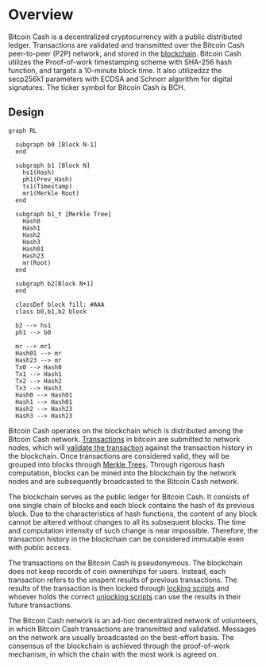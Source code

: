 # Overview  

Bitcoin Cash is a decentralized cryptocurrency with a public distributed ledger.
Transactions are validated and transmitted over the Bitcoin Cash peer-to-peer (P2P) network, and stored in the [blockchain](protocol\blockchain).
Bitcoin Cash utilizes the Proof-of-work timestamping scheme with SHA-256 hash function, and targets a 10-minute block time.
It also utilizedzz the secp256k1 parameters with ECDSA and Schnorr algorithm for digital signatures.
The ticker symbol for Bitcoin Cash is BCH.

## Design  

```mermaid
graph RL
  
  subgraph b0 [Block N-1]
  end

  subgraph b1 [Block N]
    hs1(Hash)
    ph1(Prev_Hash)
    ts1(Timestamp)
    mr1(Merkle Root)
  end

  subgraph b1_t [Merkle Tree]
    Hash0
    Hash1
    Hash2
    Hash3
    Hash01
    Hash23
    mr(Root)
  end

  subgraph b2[Block N+1]
  end

  classDef block fill: #AAA
  class b0,b1,b2 block

  b2 --> hs1
  ph1 --> b0

  mr --> mr1
  Hash01 --> mr
  Hash23 --> mr
  Tx0 --> Hash0
  Tx1 --> Hash1
  Tx2 --> Hash2
  Tx3 --> Hash3
  Hash0 --> Hash01
  Hash1 --> Hash01
  Hash2 --> Hash23
  Hash3 --> Hash23
```

Bitcoin Cash operates on the blockchain which is distributed among the Bitcoin Cash network.
[Transactions](protocol\blockchain\transaction) in bitcoin are submitted to network nodes, which will [validate the transaction](protocol\blockchain\transaction-validation) against the transaction history in the blockchain.
Once transactions are considered valid, they will be grouped into blocks through [Merkle Trees](protocol\blockchain\block\merkle-tree).
Through rigorous hash computation, blocks can be mined into the blockchain by the network nodes and are subsequently broadcasted to the Bitcoin Cash network.

The blockchain serves as the public ledger for Bitcoin Cash.
It consists of one single chain of blocks and each block contains the hash of its previous block.
Due to the characteristics of hash functions, the content of any block cannot be altered without changes to all its subsequent blocks.
The time and computation intensity of such change is near impossible.
Therefore, the transaction history in the blockchain can be considered immutable even with public access.

The transactions on the Bitcoin Cash is pseudonymous.
The blockchain does not keep records of coin ownerships for users.
Instead, each transaction refers to the unspent results of previous transactions.
The results of the transaction is then locked through [locking scripts](protocol\blockchain\transaction\locking-script) and whoever holds the correct [unlocking scripts](protocol\blockchain\transaction\unlocking-script) can use the results in their future transactions.

The Bitcoin Cash network is an ad-hoc decentralized network of volunteers, in which Bitcoin Cash transactions are transmitted and validated.
Messages on the network are usually broadcasted on the best-effort basis.
The consensus of the blockchain is achieved through the proof-of-work mechanism, in which the chain with the most work is agreed on.
